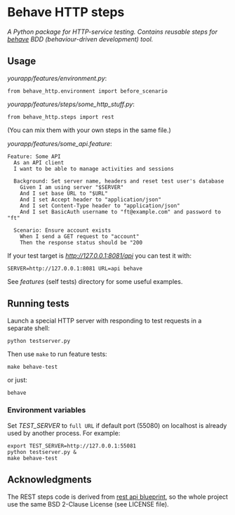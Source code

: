 # Behave HTTP steps

*A Python package for HTTP-service testing. Contains reusable steps for
[behave][1] BDD (behaviour-driven development) tool.*

## Usage

*yourapp/features/environment.py*:

    from behave_http.environment import before_scenario

*yourapp/features/steps/some_http_stuff.py*:

    from behave_http.steps import rest

(You can mix them with your own steps in the same file.)

*yourapp/features/some_api.feature*:

    Feature: Some API
      As an API client
      I want to be able to manage activities and sessions

      Background: Set server name, headers and reset test user's database
        Given I am using server "$SERVER"
        And I set base URL to "$URL"
        And I set Accept header to "application/json"
        And I set Content-Type header to "application/json"
        And I set BasicAuth username to "ft@example.com" and password to "ft"

      Scenario: Ensure account exists
        When I send a GET request to "account"
        Then the response status should be "200

If your test target is *http://127.0.0.1:8081/api* you can test it with:

    SERVER=http://127.0.0.1:8081 URL=api behave

See *features* (self tests) directory for some useful examples.

## Running tests

Launch a special HTTP server with responding to test requests in a separate
shell:

    python testserver.py

Then use `make` to run feature tests:

    make behave-test

or just:

    behave

### Environment variables

Set *TEST_SERVER* to `full URL` if default port (55080) on localhost is already
used by another process. For example:

    export TEST_SERVER=http://127.0.0.1:55081
    python testserver.py &
    make behave-test

## Acknowledgments

The REST steps code is derived from [rest api blueprint][2], so the whole
project use the same BSD 2-Clause License (see LICENSE file).

[1]: http://pythonhosted.org/behave/
[2]: https://bitbucket.org/tcorbettclark/rest-api-blueprint
